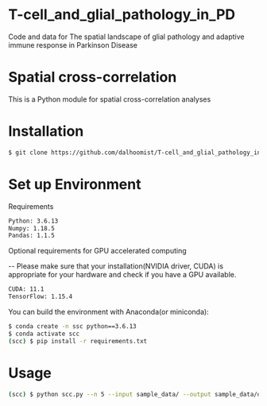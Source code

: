 # T-cell_and_glial_pathology_in_PD
Code and data for The spatial landscape of glial pathology and adaptive immune response in Parkinson Disease 

# Spatial cross-correlation
This is a Python module for spatial cross-correlation analyses

# Installation
```bash
$ git clone https://github.com/dalhoomist/T-cell_and_glial_pathology_in_PD.git
```

# Set up Environment
Requirements
```bash
Python: 3.6.13
Numpy: 1.18.5
Pandas: 1.1.5
```
Optional requirements for GPU accelerated computing

-- Please make sure that your installation(NVIDIA driver, CUDA) is appropriate for your hardware and check if you have a GPU available.
```bash
CUDA: 11.1
TensorFlow: 1.15.4
```
You can build the environment with Anaconda(or miniconda):
```bash
$ conda create -n ssc python==3.6.13
$ conda activate scc
(scc) $ pip install -r requirements.txt
```

# Usage



```bash
(scc) $ python scc.py --n 5 --input sample_data/ --output sample_data/out/ --order 1
```
